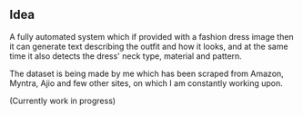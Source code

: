## Idea

A fully automated system which if provided with a fashion dress image then it can generate text describing the outfit and how it looks, and at the same time it also detects the dress' neck type, material and pattern.

The dataset is being made by me which has been scraped from Amazon, Myntra, Ajio and few other sites, on which I am constantly working upon. 

(Currently work in progress)
